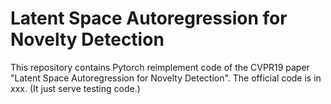 # Latent Space Autoregression for Novelty Detection

This repository contains Pytorch  reimplement code of the CVPR19 paper "Latent Space Autoregression for Novelty Detection". The official code is in xxx. (It just serve testing code.)
